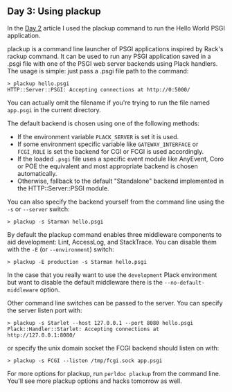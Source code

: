 ## Day 3: Using plackup

In the [Day 2](http://advent.plackperl.org/2009/12/day-2-hello-world.html) article I used the plackup command to run the Hello World PSGI application.

plackup is a command line launcher of PSGI applications inspired by Rack's rackup command. It can be used to run any PSGI application saved in a .psgi file with one of the PSGI web server backends using Plack handlers. The usage is simple: just pass a .psgi file path to the command:

```
> plackup hello.psgi
HTTP::Server::PSGI: Accepting connections at http://0:5000/
```

You can actually omit the filename if you're trying to run the file named `app.psgi` in the current directory.

The default backend is chosen using one of the following methods:

* If the environment variable `PLACK_SERVER` is set it is used.
* If some environment specific variable like `GATEWAY_INTERFACE` or `FCGI_ROLE` is set the backend for CGI or FCGI is used accordingly.
* If the loaded `.psgi` file uses a specific event module like AnyEvent, Coro or POE the equivalent and most appropriate backend is chosen automatically.
* Otherwise, fallback to the default "Standalone" backend implemented in the HTTP::Server::PSGI module.

You can also specify the backend yourself from the command line using the `-s` or `--server` switch:

```
> plackup -s Starman hello.psgi
```

By default the plackup command enables three middleware components to aid development: Lint, AccessLog, and StackTrace. You can disable them with the `-E` (or `--environment`) switch:

```
> plackup -E production -s Starman hello.psgi
```

In the case that you really want to use the `development` Plack environment but want to disable the default middleware there is the `--no-default-middleware` option.

Other command line switches can be passed to the server. You can specify the server listen port with:

```
> plackup -s Starlet --host 127.0.0.1 --port 8080 hello.psgi
Plack::Handler::Starlet: Accepting connections at http://127.0.0.1:8080/
```

or specify the unix domain socket the FCGI backend should listen on with:

```
> plackup -s FCGI --listen /tmp/fcgi.sock app.psgi
```

For more options for plackup, run `perldoc plackup` from the command line. You'll see more plackup options and hacks tomorrow as well.
